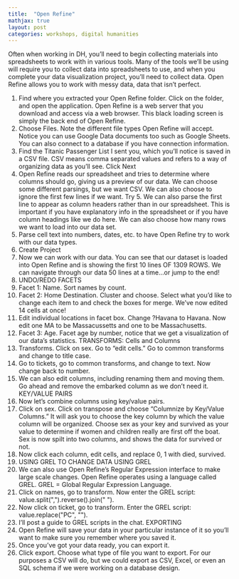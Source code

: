 ```yaml
---
title:  "Open Refine"
mathjax: true
layout: post
categories: workshops, digital humanities
---
```

Often when working in DH, you’ll need to begin collecting materials into spreadsheets to work with in various tools. Many of the tools we’ll be using will require you to collect data into spreadsheets to use, and when you complete your data visualization project, you’ll need to collect data. Open Refine allows you to work with messy data, data that isn’t perfect.
1.	Find where you extracted your Open Refine folder. Click on the folder, and open the application. Open Refine is a web server that you download and access via a web browser. This black loading screen is simply the back end of Open Refine.
2.	Choose Files. Note the different file types Open Refine will accept. Notice you can use Google Data documents too such as Google Sheets. You can also connect to a database if you have connection information.
3.	Find the Titanic Passenger List I sent you, which you’ll notice is saved in a CSV file. CSV means comma separated values and refers to a way of organizing data as you’ll see. Click Next
4.	Open Refine reads our spreadsheet and tries to determine where columns should go, giving us a preview of our data. We can choose some different parsings, but we want CSV. We can also choose to ignore the first few lines if we want. Try 5. We can also parse the first line to appear as column headers rather than in our spreadsheet. This is important if you have explanatory info in the spreadsheet or if you have column headings like we do here. We can also choose how many rows we want to load into our data set.
5.	Parse cell text into numbers, dates, etc. to have Open Refine try to work with our data types.
6.	Create Project
7.	Now we can work with our data. You can see that our dataset is loaded into Open Refine and is showing the first 10 lines OF 1309 ROWS. We can navigate through our data 50 lines at a time…or jump to the end!
8.	UNDO/REDO
FACETS 
9.	Facet 1: Name. Sort names by count.
10.	Facet 2: Home Destination. Cluster and choose. Select what you’d like to change each item to and check the boxes for merge. We’ve now edited 14 cells at once!
11.	Edit individual locations in facet box. Change ?Havana to Havana. Now edit one MA to be Massacussetts and one to be Massachusetts. 
12.	Facet 3: Age. Facet age by number, notice that we get a visualization of our data’s statistics.
TRANSFORMS: Cells and Columns
13.	Transforms. Click on sex. Go to “edit cells.” Go to common transforms and change to title case.
14.	Go to tickets, go to common transforms, and change to text. Now change back to number.
15.	We can also edit columns, including renaming them and moving them. Go ahead and remove the embarked column as we don’t need it. 
KEY/VALUE PAIRS
16.	Now let’s combine columns using key/value pairs.
17.	Click on sex. Click on transpose and choose “Columnize by Key/Value Columns.” It will ask you to choose the key column by which the value column will be organized. Choose sex as your key and survived as your value to determine if women and children really are first off the boat. Sex is now spilt into two columns, and shows the data for survived or not.
18.	Now click each column, edit cells, and replace 0, 1 with died, survived.
19.	USING GREL TO CHANGE DATA
USING GREL
20.	We can also use Open Refine’s Regular Expression interface to make large scale changes. Open Refine operates using a language called GREL. GREL = Global Regular Expression Language.
21.	Click on names, go to transform. Now enter the GREL script: value.split(",").reverse().join(" "). 
22.	Now click on ticket, go to transform. Enter the GREL script: value.replace("PC", "").
23.	 I’ll post a guide to GREL scripts in the chat.
EXPORTING
24.	Open Refine will save your data in your particular instance of it so you’ll want to make sure you remember where you saved it.
25.	Once you’ve got your data ready, you can export it. 
26.	Click export. Choose what type of file you want to export. For our purposes a CSV will do, but we could export as CSV, Excel, or even an SQL schema if we were working on a database design.
